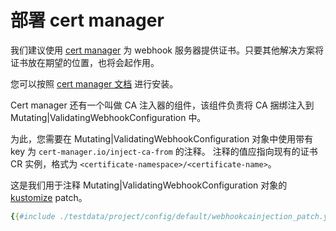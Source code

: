 # 部署 cert manager

我们建议使用 [cert manager](https://github.com/jetstack/cert-manager) 为 webhook 服务器提供证书。只要其他解决方案将证书放在期望的位置，也将会起作用。

您可以按照 [cert manager 文档](https://docs.cert-manager.io/en/latest/getting-started/install/kubernetes.html) 进行安装。

Cert manager 还有一个叫做 CA 注入器的组件，该组件负责将 CA 捆绑注入到 Mutating|ValidatingWebhookConfiguration 中。

为此，您需要在 Mutating|ValidatingWebhookConfiguration 对象中使用带有 key 为 `cert-manager.io/inject-ca-from` 的注释。
注释的值应指向现有的证书 CR 实例，格式为 `<certificate-namespace>/<certificate-name>`。

这是我们用于注释 Mutating|ValidatingWebhookConfiguration 对象的 [kustomize](https://github.com/kubernetes-sigs/kustomize) patch。
```yaml
{{#include ./testdata/project/config/default/webhookcainjection_patch.yaml}}
```
